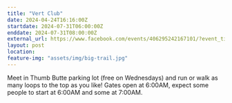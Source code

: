 ```yaml
---
title: "Vert Club"
date: 2024-04-24T16:16:00Z
startdate: 2024-07-31T06:00:00Z
enddate: 2024-07-31T08:00:00Z
external_url: https://www.facebook.com/events/406295242167101/?event_time_id=406295285500430
layout: post
location: 
feature-img: "assets/img/big-trail.jpg"
---
```


Meet in Thumb Butte parking lot (free on Wednesdays) and run or walk as many loops to the top as you like!  Gates open at 6&#58;00AM, expect some people to start at 6&#58;00AM and some at 7&#58;00AM. <br>
  <br>
  
